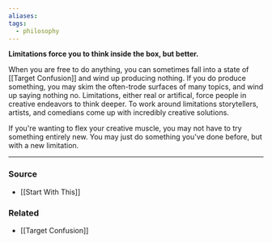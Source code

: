 ```yaml
---
aliases: 
tags:
  - philosophy
---
```

**Limitations force you to think inside the box, but better.**

When you are free to do anything, you can sometimes fall into a state of [[Target Confusion]] and wind up producing nothing. If you do produce something, you may skim the often-trode surfaces of many topics, and wind up saying nothing no. Limitations, either real or artifical, force people in creative endeavors to think deeper. To work around limitations storytellers, artists, and comedians come up with incredibly creative solutions.

If you're wanting to flex your creative muscle, you may not have to try something entirely new. You may just do something you've done before, but with a new limitation. 

---

### Source
- [[Start With This]]

### Related
- [[Target Confusion]]